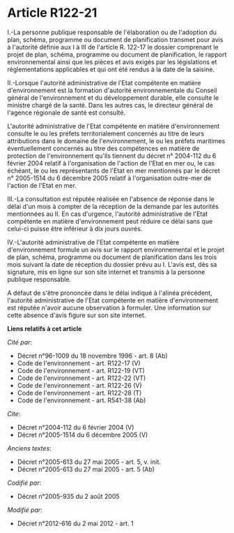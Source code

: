 # Article R122-21

I.-La personne publique responsable de l'élaboration ou de l'adoption du plan, schéma, programme ou document de planification
transmet pour avis à l'autorité définie aux I à III de l'article R. 122-17 le dossier comprenant le projet de plan, schéma,
programme ou document de planification, le rapport environnemental ainsi que les pièces et avis exigés par les législations
et réglementations applicables et qui ont été rendus à la date de la saisine. 

II.-Lorsque l'autorité administrative de l'Etat compétente en matière d'environnement est la formation d'autorité
environnementale du Conseil général de l'environnement et du développement durable, elle consulte le ministre chargé de la
santé. Dans les autres cas, le directeur général de l'agence régionale de santé est consulté. 

L'autorité administrative de l'Etat compétente en matière d'environnement consulte le ou les préfets territorialement
concernés au titre de leurs attributions dans le domaine de l'environnement, le ou les préfets maritimes éventuellement
concernés au titre des compétences en matière de protection de l'environnement qu'ils tiennent du décret n° 2004-112 du 6
février 2004 relatif à l'organisation de l'action de l'Etat en mer ou, le cas échéant, le ou les représentants de l'Etat en
mer mentionnés par le décret n° 2005-1514 du 6 décembre 2005 relatif à l'organisation outre-mer de l'action de l'Etat en
mer. 

III.-La consultation est réputée réalisée en l'absence de réponse dans le délai d'un mois à compter de la réception de la
demande par les autorités mentionnées au II. En cas d'urgence, l'autorité administrative de l'Etat compétente en matière
d'environnement peut réduire ce délai sans que celui-ci puisse être inférieur à dix jours ouvrés. 

IV.-L'autorité administrative de l'Etat compétente en matière d'environnement formule un avis sur le rapport environnemental
et le projet de plan, schéma, programme ou document de planification dans les trois mois suivant la date de réception du
dossier prévu au I. L'avis est, dès sa signature, mis en ligne sur son site internet et transmis à la personne publique
responsable. 

A défaut de s'être prononcée dans le délai indiqué à l'alinéa précédent, l'autorité administrative de l'Etat compétente en
matière d'environnement est réputée n'avoir aucune observation à formuler. Une information sur cette absence d'avis figure
sur son site internet.

**Liens relatifs à cet article**

_Cité par_:

  - Décret n°96-1009 du 18 novembre 1996 - art. 8 (Ab)
  - Code de l'environnement - art. R122-17 (V)
  - Code de l'environnement - art. R122-19 (VT)
  - Code de l'environnement - art. R122-22 (VT)
  - Code de l'environnement - art. R122-26 (V)
  - Code de l'environnement - art. R122-28 (T)
  - Code de l'environnement - art. R541-38 (Ab)

_Cite_:

  - Décret n°2004-112 du 6 février 2004 (V)
  - Décret n°2005-1514 du 6 décembre 2005 (V)

_Anciens textes_:

  - Décret n°2005-613 du 27 mai 2005 - art. 5, v. init.
  - Décret n°2005-613 du 27 mai 2005 - art. 5 (Ab)

_Codifié par_:

  - Décret n°2005-935 du 2 août 2005

_Modifié par_:

  - Décret n°2012-616 du 2 mai 2012 - art. 1
